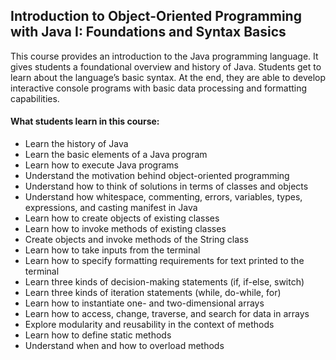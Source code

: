 ## Introduction to Object-Oriented Programming with Java I: Foundations and Syntax Basics

This course provides an introduction to the Java programming language. It gives students a foundational overview and history of Java. Students get to learn about the language’s basic syntax. At the end, they are able to develop interactive console programs with basic data processing and formatting capabilities.

#### What students learn in this course:
- Learn the history of Java
- Learn the basic elements of a Java program
- Learn how to execute Java programs
- Understand the motivation behind object-oriented programming
- Understand how to think of solutions in terms of classes and objects
- Understand how whitespace, commenting, errors, variables, types, expressions, and casting manifest in Java
- Learn how to create objects of existing classes
- Learn how to invoke methods of existing classes
- Create objects and invoke methods of the String class
- Learn how to take inputs from the terminal
- Learn how to specify formatting requirements for text printed to the terminal
- Learn three kinds of decision-making statements (if, if-else, switch)
- Learn three kinds of iteration statements (while, do-while, for)
- Learn how to instantiate one- and two-dimensional arrays
- Learn how to access, change, traverse, and search for data in arrays
- Explore modularity and reusability in the context of methods
- Learn how to define static methods
- Understand when and how to overload methods
